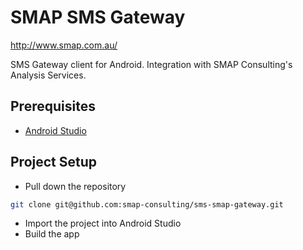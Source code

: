 SMAP SMS Gateway
================

http://www.smap.com.au/

SMS Gateway client for Android. Integration with SMAP Consulting's Analysis Services.


Prerequisites
-------------

- [Android Studio](https://developer.android.com/sdk/installing/studio.html)


Project Setup
------------

- Pull down the repository

```bash
git clone git@github.com:smap-consulting/sms-smap-gateway.git
```

- Import the project into Android Studio
- Build the app
